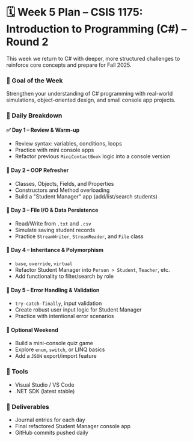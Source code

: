 # 🗓️ Week 5 Plan – CSIS 1175: Introduction to Programming (C#) – Round 2

This week we return to C# with deeper, more structured challenges to reinforce core concepts and prepare for Fall 2025.

### 📍 Goal of the Week

Strengthen your understanding of C# programming with real-world simulations, object-oriented design, and small console app projects.

### 📅 Daily Breakdown

#### ✅ **Day 1 – Review & Warm-up**

- Review syntax: variables, conditions, loops
- Practice with mini console apps
- Refactor previous `MiniContactBook` logic into a console version

#### 🚧 **Day 2 – OOP Refresher**

- Classes, Objects, Fields, and Properties
- Constructors and Method overloading
- Build a "Student Manager" app (add/list/search students)

#### 🚧 **Day 3 – File I/O & Data Persistence**

- Read/Write from `.txt` and `.csv`
- Simulate saving student records
- Practice `StreamWriter`, `StreamReader`, and `File` class

#### 🚧 **Day 4 – Inheritance & Polymorphism**

- `base`, `override`, `virtual`
- Refactor Student Manager into `Person > Student`, `Teacher`, etc.
- Add functionality to filter/search by role

#### 🚧 **Day 5 – Error Handling & Validation**

- `try-catch-finally`, input validation
- Create robust user input logic for Student Manager
- Practice with intentional error scenarios

#### 🧠 **Optional Weekend**

- Build a mini-console quiz game
- Explore `enum`, `switch`, or LINQ basics
- Add a `JSON` export/import feature

### 🔧 Tools

- Visual Studio / VS Code
- .NET SDK (latest stable)

### 📘 Deliverables

- Journal entries for each day
- Final refactored Student Manager console app
- GitHub commits pushed daily
